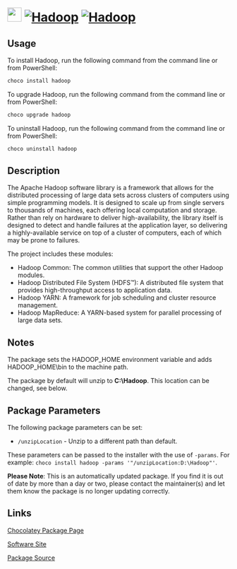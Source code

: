 ﻿# <img src="https://cdn.jsdelivr.net/gh/mkevenaar/chocolatey-packages@9abedd955985420fc0726492cd23345d4c45a9d0/icons/hadoop.png" width="32" height="32"/> [![Hadoop](https://img.shields.io/chocolatey/v/hadoop.svg?label=Hadoop)](https://community.chocolatey.org/packages/hadoop) [![Hadoop](https://img.shields.io/chocolatey/dt/hadoop.svg)](https://community.chocolatey.org/packages/hadoop)

## Usage

To install Hadoop, run the following command from the command line or from PowerShell:

```powershell
choco install hadoop
```

To upgrade Hadoop, run the following command from the command line or from PowerShell:

```powershell
choco upgrade hadoop
```

To uninstall Hadoop, run the following command from the command line or from PowerShell:

```powershell
choco uninstall hadoop
```

## Description

The Apache Hadoop software library is a framework that allows for the distributed processing of large data sets across clusters of computers using simple programming models. It is designed to scale up from single servers to thousands of machines, each offering local computation and storage. Rather than rely on hardware to deliver high-availability, the library itself is designed to detect and handle failures at the application layer, so delivering a highly-available service on top of a cluster of computers, each of which may be prone to failures.

The project includes these modules:

* Hadoop Common: The common utilities that support the other Hadoop modules.
* Hadoop Distributed File System (HDFS™): A distributed file system that provides high-throughput access to application data.
* Hadoop YARN: A framework for job scheduling and cluster resource management.
* Hadoop MapReduce: A YARN-based system for parallel processing of large data sets.

## Notes
The package sets the HADOOP\_HOME environment variable and adds HADOOP\_HOME\bin to the machine path.

The package by default will unzip to **C:\Hadoop**. This location can be changed, see below.

## Package Parameters
The following package parameters can be set:

* `/unzipLocation` - Unzip to a different path than default.

These parameters can be passed to the installer with the use of `-params`.
For example: `choco install hadoop -params '"/unzipLocation:D:\Hadoop"'`.

**Please Note**: This is an automatically updated package. If you find it is
out of date by more than a day or two, please contact the maintainer(s) and
let them know the package is no longer updating correctly.


## Links

[Chocolatey Package Page](https://community.chocolatey.org/packages/hadoop)

[Software Site](http://hadoop.apache.org/)

[Package Source](https://github.com/mkevenaar/chocolatey-packages/tree/master/automatic/hadoop)


